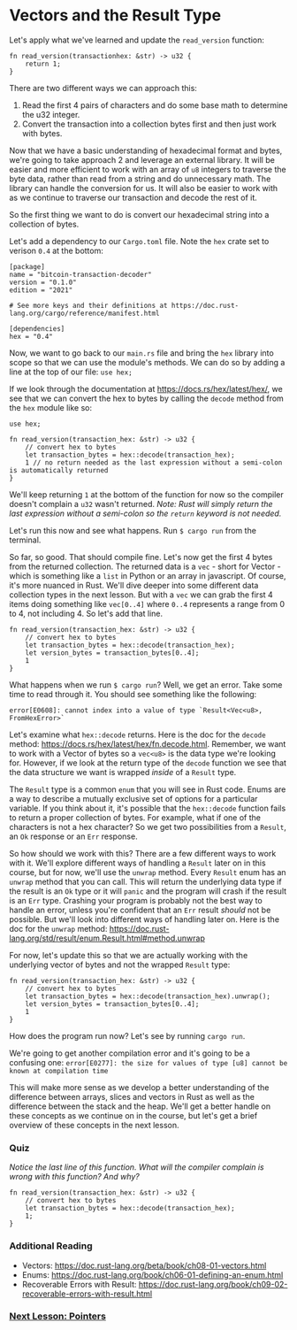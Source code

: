 # Vectors and the Result Type

Let's apply what we've learned and update the `read_version` function:

```
fn read_version(transactionhex: &str) -> u32 {
    return 1;
}
```

There are two different ways we can approach this: 
1. Read the first 4 pairs of characters and do some base math to determine the u32 integer.
2. Convert the transaction into a collection bytes first and then just work with bytes.

Now that we have a basic understanding of hexadecimal format and bytes, we're going to take approach 2 and leverage an external library. It will be easier and more efficient to work with an array of `u8` integers to traverse the byte data, rather than read from a string and do unnecessary math. The library can handle the conversion for us. It will also be easier to work with as we continue to traverse our transaction and decode the rest of it. 

So the first thing we want to do is convert our hexadecimal string into a collection of bytes.

Let's add a dependency to our `Cargo.toml` file. Note the `hex` crate set to verison `0.4` at the bottom:
```
[package]
name = "bitcoin-transaction-decoder"
version = "0.1.0"
edition = "2021"

# See more keys and their definitions at https://doc.rust-lang.org/cargo/reference/manifest.html

[dependencies]
hex = "0.4"
```

Now, we want to go back to our `main.rs` file and bring the `hex` library into scope so that we can use the module's methods. We can do so by adding a line at the top of our file:
`use hex;`

If we look through the documentation at https://docs.rs/hex/latest/hex/, we see that we can convert the hex to bytes by calling the `decode` method from the `hex` module like so:
```
use hex;

fn read_version(transaction_hex: &str) -> u32 {
    // convert hex to bytes
    let transaction_bytes = hex::decode(transaction_hex);
    1 // no return needed as the last expression without a semi-colon is automatically returned
}
```

We'll keep returning `1` at the bottom of the function for now so the compiler doesn't complain a `u32` wasn't returned. *Note: Rust will simply return the last expression without a semi-colon so the `return` keyword is not needed.*

Let's run this now and see what happens. Run `$ cargo run` from the terminal. 

So far, so good. That should compile fine. Let's now get the first 4 bytes from the returned collection. The returned data is a `vec` - short for Vector - which is something like a `list` in Python or an array in javascript. Of course, it's more nuanced in Rust. We'll dive deeper into some different data collection types in the next lesson. But with a `vec` we can grab the first 4 items doing something like `vec[0..4]` where `0..4` represents a range from 0 to 4, not including 4. So let's add that line.

```
fn read_version(transaction_hex: &str) -> u32 {
    // convert hex to bytes
    let transaction_bytes = hex::decode(transaction_hex);
    let version_bytes = transaction_bytes[0..4];
    1
}
```

What happens when we run `$ cargo run`? Well, we get an error. Take some time to read through it. You should see something like the following:
```
error[E0608]: cannot index into a value of type `Result<Vec<u8>, FromHexError>`
```

Let's examine what `hex::decode` returns. Here is the doc for the `decode` method: https://docs.rs/hex/latest/hex/fn.decode.html. Remember, we want to work with a Vector of bytes so a `vec<u8>` is the data type we're looking for. However, if we look at the return type of the `decode` function we see that the data structure we want is wrapped *inside* of a `Result` type. 

The `Result` type is a common `enum` that you will see in Rust code. Enums are a way to describe a mutually exclusive set of options for a particular variable. If you think about it, it's possible that the `hex::decode` function fails to return a proper collection of bytes. For example, what if one of the characters is not a hex character? So we get two possibilities from a `Result`, an `Ok` response or an `Err` response.

So how should we work with this? There are a few different ways to work with it. We'll explore different ways of handling a `Result` later on in this course, but for now, we'll use the `unwrap` method. Every `Result` enum has an `unwrap` method that you can call. This will return the underlying data type if the result is an `Ok` type or it will `panic` and the program will crash if the result is an `Err` type. Crashing your program is probably not the best way to handle an error, unless you're confident that an `Err` result *should* not be possible. But we'll look into different ways of handling later on. Here is the doc for the `unwrap` method: https://doc.rust-lang.org/std/result/enum.Result.html#method.unwrap

For now, let's update this so that we are actually working with the underlying vector of bytes and not the wrapped `Result` type:
```
fn read_version(transaction_hex: &str) -> u32 {
    // convert hex to bytes
    let transaction_bytes = hex::decode(transaction_hex).unwrap();
    let version_bytes = transaction_bytes[0..4];
    1
}
```

How does the program run now? Let's see by running `cargo run`. 

We're going to get another compilation error and it's going to be a confusing one:
`error[E0277]: the size for values of type [u8] cannot be known at compilation time`

This will make more sense as we develop a better understanding of the difference between arrays, slices and vectors in Rust as well as the difference between the stack and the heap. We'll get a better handle on these concepts as we continue on in the course, but let's get a brief overview of these concepts in the next lesson.

### Quiz
*Notice the last line of this function. What will the compiler complain is wrong with this function? And why?*
```
fn read_version(transaction_hex: &str) -> u32 {
    // convert hex to bytes
    let transaction_bytes = hex::decode(transaction_hex);
    1;
}
```

### Additional Reading
* Vectors: https://doc.rust-lang.org/beta/book/ch08-01-vectors.html
* Enums: https://doc.rust-lang.org/book/ch06-01-defining-an-enum.html
* Recoverable Errors with Result: https://doc.rust-lang.org/book/ch09-02-recoverable-errors-with-result.html

### [Next Lesson: Pointers](06_pointers_and_slices.md)
